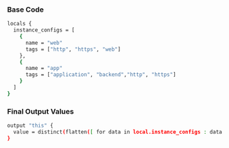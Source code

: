 
### Base Code

```sh
locals {
  instance_configs = [
    {
      name = "web"
      tags = ["http", "https", "web"]
    },
    {
      name = "app"
      tags = ["application", "backend","http", "https"]
    }
  ]
}
```

### Final Output Values

```sh
output "this" {
  value = distinct(flatten([ for data in local.instance_configs : data.tags ]))
}
```